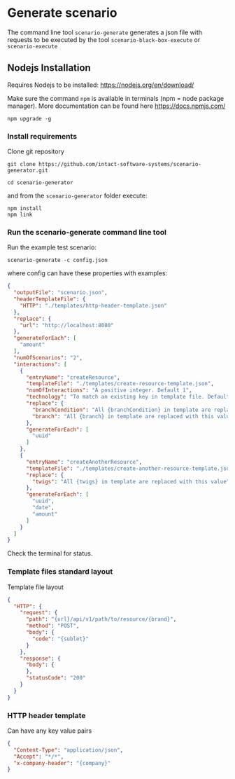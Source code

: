 # Generate scenario

The command line tool `scenario-generate` generates a json file with requests to be executed by the
tool `scenario-black-box-execute` or `scenario-execute`

## Nodejs Installation

Requires Nodejs to be installed: https://nodejs.org/en/download/

Make sure the command `npm` is available in terminals (npm = node package manager). More documentation can be found
here https://docs.npmjs.com/

```shell
npm upgrade -g
````

### Install requirements

Clone git repository

```shell
git clone https://github.com/intact-software-systems/scenario-generator.git

cd scenario-generator
```

and from the `scenario-generator` folder execute:

```shell
npm install
npm link
```

### Run the scenario-generate command line tool

Run the example test scenario:

```shell
scenario-generate -c config.json
```

where config can have these properties with examples:

```json
{
  "outputFile": "scenario.json",
  "headerTemplateFile": {
    "HTTP": "./templates/http-header-template.json"
  },
  "replace": {
    "url": "http://localhost:8080"
  },
  "generateForEach": [
    "amount"
  ],
  "numOfScenarios": "2",
  "interactions": [
    {
      "entryName": "createResource",
      "templateFile": "./templates/create-resource-template.json",
      "numOfInteractions": "A positive integer. Default 1",
      "technology": "To match an existing key in template file. Default HTTP.",
      "replace": {
        "branchCondition": "All {branchCondition} in template are replaced with this value",
        "branch": "All {branch} in template are replaced with this value"
      },
      "generateForEach": [
        "uuid"
      ]
    },
    {
      "entryName": "createAnotherResource",
      "templateFile": "./templates/create-another-resource-template.json",
      "replace": {
        "twigs": "All {twigs} in template are replaced with this value"
      },
      "generateForEach": [
        "uuid",
        "date",
        "amount"
      ]
    }
  ]
}
```

Check the terminal for status.

### Template files standard layout

Template file layout

```json
{
  "HTTP": {
    "request": {
      "path": "{url}/api/v1/path/to/resource/{brand}",
      "method": "POST",
      "body": {
        "code": "{sublet}"
      }
    },
    "response": {
      "body": {
      },
      "statusCode": "200"
    }
  }
}
```

### HTTP header template

Can have any key value pairs

```json
{
  "Content-Type": "application/json",
  "Accept": "*/*",
  "x-company-header": "{company}"
}
```
